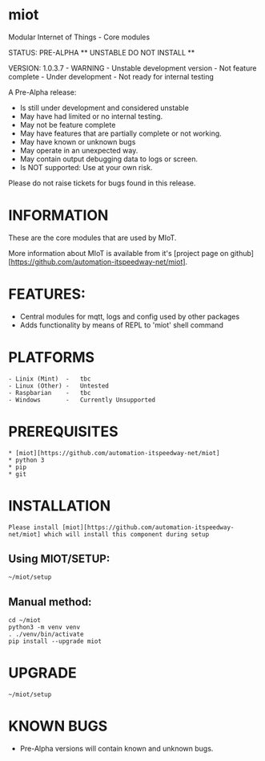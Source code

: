 # miot
Modular Internet of Things - Core modules

STATUS:  PRE-ALPHA  ** UNSTABLE DO NOT INSTALL **

VERSION: 1.0.3.7
    - WARNING - Unstable development version
    - Not feature complete
    - Under development
    - Not ready for internal testing

A Pre-Alpha release:
* Is still under development and considered unstable
* May have had limited or no internal testing.
* May not be feature complete
* May have features that are partially complete or not working. 
* May have known or unknown bugs
* May operate in an unexpected way. 
* May contain output debugging data to logs or screen.
* Is NOT supported: Use at your own risk.

Please do not raise tickets for bugs found in this release.

# INFORMATION

These are the core modules that are used by MIoT.

More information about MIoT is available from it's [project page on github][https://github.com/automation-itspeedway-net/miot].

# FEATURES:

* Central modules for mqtt, logs and config used by other packages
* Adds functionality by means of REPL to 'miot' shell command

# PLATFORMS

    - Linix (Mint)  -   tbc
    - Linux (Other) -   Untested
    - Raspbarian    -   tbc
    - Windows       -   Currently Unsupported
    
# PREREQUISITES

    * [miot][https://github.com/automation-itspeedway-net/miot]
    * python 3
    * pip
    * git

# INSTALLATION

    Please install [miot][https://github.com/automation-itspeedway-net/miot] which will install this component during setup
    
## Using MIOT/SETUP:

    ~/miot/setup

## Manual method:

    cd ~/miot
    python3 -m venv venv
    . ./venv/bin/activate
    pip install --upgrade miot

# UPGRADE

    ~/miot/setup
    
# KNOWN BUGS

* Pre-Alpha versions will contain known and unknown bugs.
